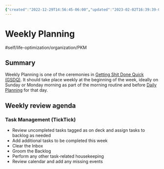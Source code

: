 ```yaml
---
{"created":"2022-12-29T14:56:45-06:00","updated":"2023-02-02T16:39:39-06:00","zettelgarden":true,"title":"Weekly Planning","zettelType":"concept","dg-publish":true,"permalink":"/z/notes/weekly-planning/","dgPassFrontmatter":true}
---
```


# Weekly Planning
#self/life-optimization/organization/PKM 
## Summary
Weekly Planning is one of the ceremonies in [Getting Shit Done Quick (GSDQ)](Getting%20Shit%20Done%20Quick%20(GSDQ).md). It should take place weekly at the beginning of the week, ideally on Sunday or Monday morning as part of the morning routine and before [Daily Planning](Daily%20Planning.md) for that day.

## Weekly review agenda

### Task Management (TickTick)
- Review uncompleted tasks tagged as on deck and assign tasks to backlog as needed  
- Add additional tasks to be completed this week  
- Clear the Inbox  
- Groom the Backlog  
- Perform any other task-related housekeeping
- Review calendar and add any missing events
